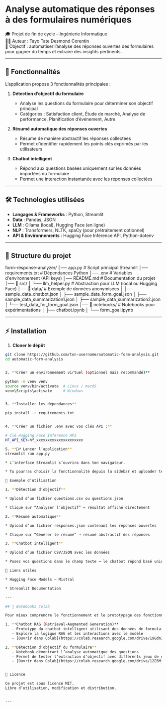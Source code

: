 # Analyse automatique des réponses à des formulaires numériques

🎓 Projet de fin de cycle – Ingénierie Informatique  
👨‍💻 Auteur : Tayo Tate Desmond Corentin  
📌 Objectif : automatiser l’analyse des réponses ouvertes des formulaires pour gagner du temps et extraire des insights pertinents.

---

## 🚀 Fonctionnalités

L’application propose 3 fonctionnalités principales :  

1. **Détection d’objectif du formulaire**  
   - Analyse les questions du formulaire pour déterminer son objectif principal  
   - Catégories : Satisfaction client, Étude de marché, Analyse de performance, Planification d’événement, Autre  

2. **Résumé automatique des réponses ouvertes**  
   - Résume de manière abstractif les réponses collectées  
   - Permet d’identifier rapidement les points clés exprimés par les utilisateurs  

3. **Chatbot intelligent**  
   - Répond aux questions basées uniquement sur les données importées du formulaire  
   - Permet une interaction instantanée avec les réponses collectées  

---

## 🛠️ Technologies utilisées

- **Langages & Frameworks** : Python, Streamlit  
- **Data** : Pandas, JSON  
- **LLM** : Ollama (local), Hugging Face (en ligne)  
- **NLP** : Transformers, NLTK, spaCy (pour prétraitement optionnel)  
- **API & Environnements** : Hugging Face Inference API, Python-dotenv  

---

## 📂 Structure du projet

form-response-analyzer/
│── app.py # Script principal Streamlit
│── requirements.txt # Dépendances Python
│── .env # Variables d'environnement (API keys)
│── README.md # Documentation du projet
│── 📂 src/
│ └── llm_helper.py # Abstraction pour LLM (local ou Hugging Face)
│── 📂 data/ # Exemple de données anonymisées
│ ├── sample_data_chatbot.json
│ ├── sample_data_form_goal.json
│ ├── sample_data_summarization1.json
│ ├── sample_data_summarization2.json
│ └── test_data_for_form_goal.json
│── 📂 notebooks/ # Notebooks pour expérimentations
│ ├── chatbot.ipynb
│ └── form_goal.ipynb


---

## ⚡ Installation

1. **Cloner le dépôt**  
```bash
git clone https://github.com/ton-username/automatic-form-analysis.git
cd automatic-form-analysis


2. **Créer un environnement virtuel (optionnel mais recommandé)**

python -m venv venv
source venv/bin/activate  # Linux / macOS
venv\Scripts\activate     # Windows


3. **Installer les dépendances**

pip install -r requirements.txt


4. **Créer un fichier .env avec vos clés API :**

# Clé Hugging Face Inference API
HF_API_KEY=hf_xxxxxxxxxxxxxxxxxxxxx

5. **🏃‍♂️ Lancer l’application**
streamlit run app.py

* L’interface Streamlit s’ouvrira dans ton navigateur.

* Tu pourras choisir la fonctionnalité depuis la sidebar et uploader tes fichiers CSV/JSON.

📌 Exemple d’utilisation

1. **Détection d’objectif**

* Upload d’un fichier questions.csv ou questions.json

* Clique sur “Analyser l’objectif” → résultat affiché directement

2. **Résumé automatique**

* Upload d’un fichier responses.json contenant les réponses ouvertes

* Clique sur “Générer le résumé” → résumé abstractif des réponses

3. **Chatbot intelligent**

* Upload d’un fichier CSV/JSON avec les données

* Posez vos questions dans le champ texte → le chatbot répond basé uniquement sur vos données

🔗 Liens utiles

* Hugging Face Models – Mistral

* Streamlit Documentation

---

## 📓 Notebooks Colab

Pour mieux comprendre le fonctionnement et le prototypage des fonctionnalités, deux notebooks Colab sont disponibles :  

1. **Chatbot RAG (Retrieval-Augmented Generation)**  
   - Prototype du chatbot intelligent utilisant des données de formulaire  
   - Explore la logique RAG et les interactions avec le modèle  
   - [Ouvrir dans Colab](https://colab.research.google.com/drive/19Gdn3ychZTzWUWjaVR2pHmYwREOjjkmR?usp=sharing)  

2. **Détection d’objectif du formulaire**  
   - Notebook démontrant l’analyse automatique des questions  
   - Permet de tester l’extraction d’objectif avec différents jeux de données  
   - [Ouvrir dans Colab](https://colab.research.google.com/drive/12E6Mj7iUW6MMUluLj9NZX9b8gCGrLHjX?usp=sharing)  


📜 Licence

Ce projet est sous licence MIT.
Libre d’utilisation, modification et distribution.


---
